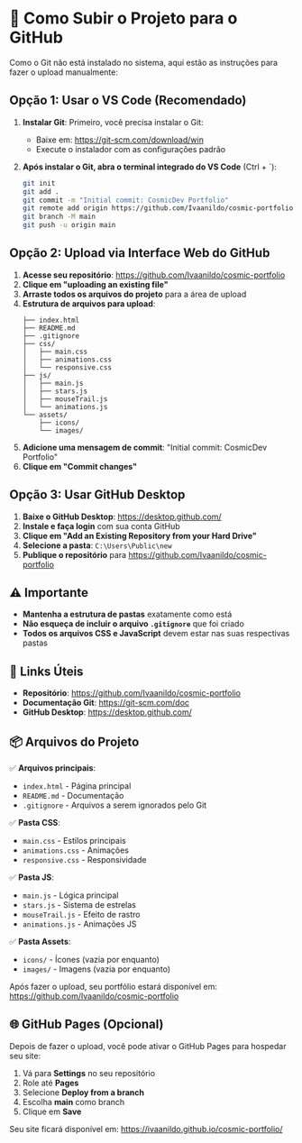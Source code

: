 # 🚀 Como Subir o Projeto para o GitHub

Como o Git não está instalado no sistema, aqui estão as instruções para fazer o upload manualmente:

## Opção 1: Usar o VS Code (Recomendado)

1. **Instalar Git**: Primeiro, você precisa instalar o Git:
   - Baixe em: https://git-scm.com/download/win
   - Execute o instalador com as configurações padrão

2. **Após instalar o Git, abra o terminal integrado do VS Code** (Ctrl + `):
   ```bash
   git init
   git add .
   git commit -m "Initial commit: CosmicDev Portfolio"
   git remote add origin https://github.com/Ivaanildo/cosmic-portfolio.git
   git branch -M main
   git push -u origin main
   ```

## Opção 2: Upload via Interface Web do GitHub

1. **Acesse seu repositório**: https://github.com/Ivaanildo/cosmic-portfolio
2. **Clique em "uploading an existing file"**
3. **Arraste todos os arquivos do projeto** para a área de upload
4. **Estrutura de arquivos para upload**:
   ```
   ├── index.html
   ├── README.md
   ├── .gitignore
   ├── css/
   │   ├── main.css
   │   ├── animations.css
   │   └── responsive.css
   ├── js/
   │   ├── main.js
   │   ├── stars.js
   │   ├── mouseTrail.js
   │   └── animations.js
   └── assets/
       ├── icons/
       └── images/
   ```
5. **Adicione uma mensagem de commit**: "Initial commit: CosmicDev Portfolio"
6. **Clique em "Commit changes"**

## Opção 3: Usar GitHub Desktop

1. **Baixe o GitHub Desktop**: https://desktop.github.com/
2. **Instale e faça login** com sua conta GitHub
3. **Clique em "Add an Existing Repository from your Hard Drive"**
4. **Selecione a pasta**: `C:\Users\Public\new`
5. **Publique o repositório** para https://github.com/Ivaanildo/cosmic-portfolio

## ⚠️ Importante

- **Mantenha a estrutura de pastas** exatamente como está
- **Não esqueça de incluir o arquivo `.gitignore`** que foi criado
- **Todos os arquivos CSS e JavaScript** devem estar nas suas respectivas pastas

## 🔗 Links Úteis

- **Repositório**: https://github.com/Ivaanildo/cosmic-portfolio
- **Documentação Git**: https://git-scm.com/doc
- **GitHub Desktop**: https://desktop.github.com/

## 📦 Arquivos do Projeto

✅ **Arquivos principais**:
- `index.html` - Página principal
- `README.md` - Documentação
- `.gitignore` - Arquivos a serem ignorados pelo Git

✅ **Pasta CSS**:
- `main.css` - Estilos principais
- `animations.css` - Animações
- `responsive.css` - Responsividade

✅ **Pasta JS**:
- `main.js` - Lógica principal
- `stars.js` - Sistema de estrelas
- `mouseTrail.js` - Efeito de rastro
- `animations.js` - Animações JS

✅ **Pasta Assets**:
- `icons/` - Ícones (vazia por enquanto)
- `images/` - Imagens (vazia por enquanto)

Após fazer o upload, seu portfólio estará disponível em: https://github.com/Ivaanildo/cosmic-portfolio

## 🌐 GitHub Pages (Opcional)

Depois de fazer o upload, você pode ativar o GitHub Pages para hospedar seu site:

1. Vá para **Settings** no seu repositório
2. Role até **Pages**
3. Selecione **Deploy from a branch**
4. Escolha **main** como branch
5. Clique em **Save**

Seu site ficará disponível em: https://ivaanildo.github.io/cosmic-portfolio/
